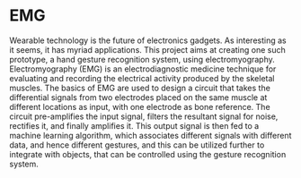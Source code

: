 # EMG

Wearable technology is the future of electronics gadgets. As interesting as it seems, it has myriad applications. This project aims at creating one such prototype, a hand gesture recognition system, using electromyography.
Electromyography (EMG) is an electrodiagnostic medicine technique for evaluating and recording the electrical activity produced by the skeletal muscles. The basics of EMG are used to design a circuit that takes the differential signals from two electrodes placed on the same muscle at different locations as input, with one electrode as bone reference. 
The circuit pre-amplifies the input signal, filters the resultant signal for noise, rectifies it, and finally amplifies it. This output signal is then fed to a machine learning algorithm, which associates different signals with different data, and hence different gestures, and this can be utilized further to integrate with objects, that can be controlled using the gesture recognition system.

